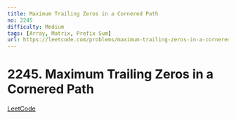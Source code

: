```yaml
---
title: Maximum Trailing Zeros in a Cornered Path
no: 2245
difficulty: Medium
tags: [Array, Matrix, Prefix Sum]
url: https://leetcode.com/problems/maximum-trailing-zeros-in-a-cornered-path/
---
```


# 2245. Maximum Trailing Zeros in a Cornered Path

[LeetCode](https://leetcode.com/problems/maximum-trailing-zeros-in-a-cornered-path/)

